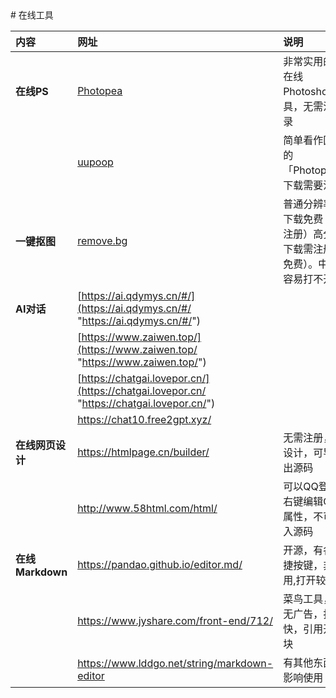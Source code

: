 <link rel="stylesheet" href="custom.css">
# 在线工具

| 内容 | 网址 | 说明 |
| :-------------- | :--------------------------------------------------------------------------------------- | :---------------------------------------- |
| **在线PS** | [Photopea](https://www.photopea.com/ "Photopea") | 非常实用的一款在线Photoshop工具，无需注册登录 |
| | [uupoop](https://www.uupoop.com "uupoop") | 简单看作国内版的「Photopea」。下载需要注册 |
| **一键抠图** | [remove.bg](https://www.remove.bg/zh "remove.bg") | 普通分辨率图片下载免费（无需注册）高分辨率下载需注册（不免费）。中文版容易打不开。 |
| **AI对话** | [https://ai.qdymys.cn/#/](https://ai.qdymys.cn/#/ "https://ai.qdymys.cn/#/") | |
| | [https://www.zaiwen.top/](https://www.zaiwen.top/ "https://www.zaiwen.top/") | |
| | [https://chatgai.lovepor.cn/](https://chatgai.lovepor.cn/ "https://chatgai.lovepor.cn/") | |
| | <https://chat10.free2gpt.xyz/> | |
| **在线网页设计** | <https://htmlpage.cn/builder/> | 无需注册，自己设计，可导入导出源码 |
| | <http://www.58html.com/html/> | 可以QQ登录，右键编辑CSS属性，不可以导入源码 |
| **在线 Markdown** | <https://pandao.github.io/editor.md/> | 开源，有各种快捷按键，非常好用,打开较慢 |
| | <https://www.jyshare.com/front-end/712/> | 菜鸟工具，简洁无广告，打开较快，引用开源模块 |
| | <https://www.lddgo.net/string/markdown-editor> | 有其他东西，不影响使用|
